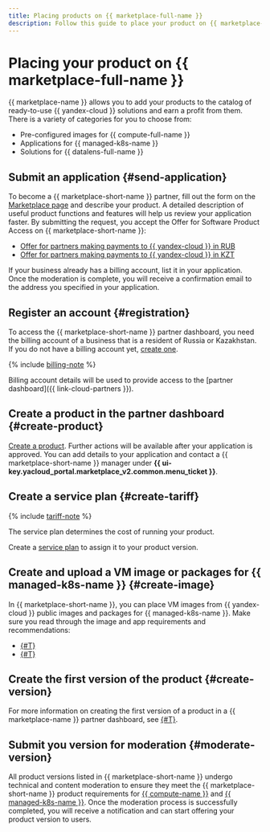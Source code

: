 ```yaml
---
title: Placing products on {{ marketplace-full-name }}
description: Follow this guide to place your product on {{ marketplace-full-name }}.
---
```


# Placing your product on {{ marketplace-full-name }}

{{ marketplace-name }} allows you to add your products to the catalog of ready-to-use {{ yandex-cloud }} solutions and earn a profit from them. There is a variety of categories for you to choose from:
* Pre-configured images for {{ compute-full-name }}
* Applications for {{ managed-k8s-name }}
* Solutions for {{ datalens-full-name }}

## Submit an application {#send-application}

To become a {{ marketplace-short-name }} partner, fill out the form on the [Marketplace page](/marketplace) and describe your product. A detailed description of useful product functions and features will help us review your application faster. By submitting the request, you accept the Offer for Software Product Access on {{ marketplace-short-name }}:
* [Offer for partners making payments to {{ yandex-cloud }} in RUB](https://yandex.ru/legal/marketplace_offer/?lang=en)
* [Offer for partners making payments to {{ yandex-cloud }} in KZT](https://yandex.com/legal/marketplace_offer_kz/?lang=en)

If your business already has a billing account, list it in your application. Once the moderation is complete, you will receive a confirmation email to the address you specified in your application.

## Register an account {#registration}

To access the {{ marketplace-short-name }} partner dashboard, you need the billing account of a business that is a resident of Russia or Kazakhstan. If you do not have a billing account yet, [create one](operations/registration.md).

{% include [billing-note](../_includes/marketplace/billing-note.md) %}

Billing account details will be used to provide access to the [partner dashboard]({{ link-cloud-partners }}).

## Create a product in the partner dashboard {#create-product}

[Create a product](operations/create-product.md). Further actions will be available after your application is approved. You can add details to your application and contact a {{ marketplace-short-name }} manager under **{{ ui-key.yacloud_portal.marketplace_v2.common.menu_ticket }}**.

## Create a service plan {#create-tariff}

{% include [tariff-note](../_includes/marketplace/tariff-note.md) %}

The service plan determines the cost of running your product.

Create a [service plan](operations/create-tariff.md) to assign it to your product version.

## Create and upload a VM image or packages for {{ managed-k8s-name }} {#create-image}

In {{ marketplace-short-name }}, you can place VM images from {{ yandex-cloud }} public images and packages for {{ managed-k8s-name }}. Make sure you read through the image and app requirements and recommendations:
* [{#T}](operations/create-image.md)
* [{#T}](operations/create-container.md)

## Create the first version of the product {#create-version}

For more information on creating the first version of a product in a {{ marketplace-name }} partner dashboard, see [{#T}](operations/create-new-version.md).

## Submit you version for moderation {#moderate-version}

All product versions listed in {{ marketplace-short-name }} undergo technical and content moderation to ensure they meet the {{ marketplace-short-name }} product requirements for [{{ compute-name }}](operations/create-image.md) and [{{ managed-k8s-name }}](operations/create-container.md). Once the moderation process is successfully completed, you will receive a notification and can start offering your product version to users.